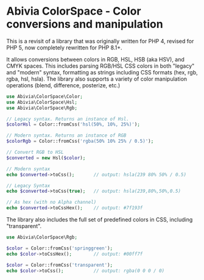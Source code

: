 # Abivia ColorSpace - Color conversions and manipulation

This is a revisit of a library that was originally written for PHP 4, revised for PHP 5,
now completely rewritten for PHP 8.1+.

It allows conversions between colors in RGB, HSL, HSB (aka HSV), and CMYK spaces. 
This includes parsing RGB/HSL CSS colors in both "legacy" and "modern" syntax,
formatting as strings including CSS formats (hex, rgb, rgba, hsl, hsla). 
The library also supports a variety of color manipulation operations
(blend, difference, posterize, etc.)

```php
use Abivia\ColorSpace\Color;
use Abivia\ColorSpace\Hsl;
use Abivia\ColorSpace\Rgb;

// Legacy syntax. Returns an instance of Hsl.
$colorHsl = Color::fromCss('hsl(50%, 10%, 25%)');

// Modern syntax. Returns an instance of RGB
$colorRgb = Color::fromCss('rgba(50% 10% 25% / 0.5)');

// Convert RGB to HSL
$converted = new Hsl($color);

// Modern syntax
echo $converted->toCss();       // output: hsla(239 80% 50% / 0.5)

// Legacy Syntax
echo $converted->toCss(true);   // output: hsla(239,80%,50%,0.5)

// As hex (with no Alpha channel) 
echo $converted->toCssHex();    // output: #7f193f
```

The library also includes the full set of predefined colors in CSS, including "transparent".

```php
use Abivia\ColorSpace\Rgb;

$color = Color::fromCss('springgreen');
echo $color->toCssHex();        // output: #00ff7f

$color = Color::fromCss('transparent');
echo $color->toCss();           // output: rgba(0 0 0 / 0)
```
